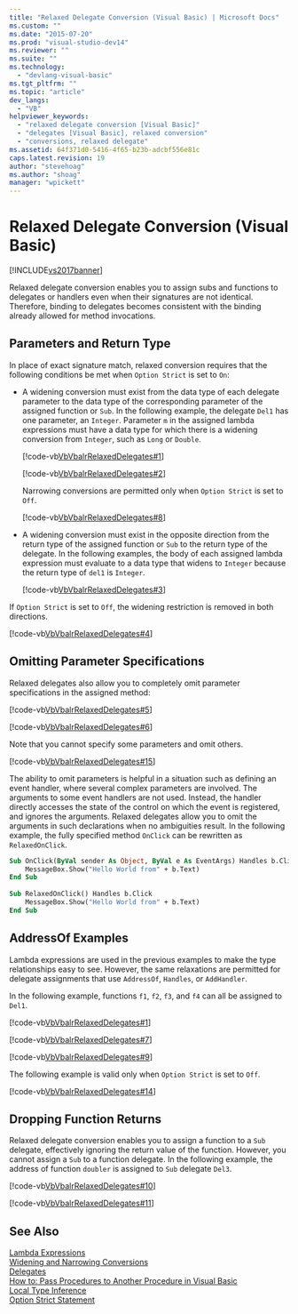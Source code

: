 ```yaml
---
title: "Relaxed Delegate Conversion (Visual Basic) | Microsoft Docs"
ms.custom: ""
ms.date: "2015-07-20"
ms.prod: "visual-studio-dev14"
ms.reviewer: ""
ms.suite: ""
ms.technology: 
  - "devlang-visual-basic"
ms.tgt_pltfrm: ""
ms.topic: "article"
dev_langs: 
  - "VB"
helpviewer_keywords: 
  - "relaxed delegate conversion [Visual Basic]"
  - "delegates [Visual Basic], relaxed conversion"
  - "conversions, relaxed delegate"
ms.assetid: 64f371d0-5416-4f65-b23b-adcbf556e81c
caps.latest.revision: 19
author: "stevehoag"
ms.author: "shoag"
manager: "wpickett"
---
```

# Relaxed Delegate Conversion (Visual Basic)
[!INCLUDE[vs2017banner](../../../../includes/vs2017banner.md)]

Relaxed delegate conversion enables you to assign subs and functions to delegates or handlers even when their signatures are not identical. Therefore, binding to delegates becomes consistent with the binding already allowed for method invocations.  
  
## Parameters and Return Type  
 In place of exact signature match, relaxed conversion requires that the following conditions be met when `Option Strict` is set to `On`:  
  
-   A widening conversion must exist from the data type of each delegate parameter to the data type of the corresponding parameter of the assigned function or `Sub`. In the following example, the delegate `Del1` has one parameter, an `Integer`. Parameter `m` in the assigned lambda expressions must have a data type for which there is a widening conversion from `Integer`, such as `Long` or `Double`.  
  
     [!code-vb[VbVbalrRelaxedDelegates#1](../../../../samples/snippets/visualbasic/VS_Snippets_VBCSharp/VbVbalrRelaxedDelegates/VB/Module1.vb#1)]  
  
     [!code-vb[VbVbalrRelaxedDelegates#2](../../../../samples/snippets/visualbasic/VS_Snippets_VBCSharp/VbVbalrRelaxedDelegates/VB/Module1.vb#2)]  
  
     Narrowing conversions are permitted only when `Option Strict` is set to `Off`.  
  
     [!code-vb[VbVbalrRelaxedDelegates#8](../../../../samples/snippets/visualbasic/VS_Snippets_VBCSharp/VbVbalrRelaxedDelegates/VB/Module2.vb#8)]  
  
-   A widening conversion must exist in the opposite direction from the return type of the assigned function or `Sub` to the return type of the delegate. In the following examples, the body of each assigned lambda expression must evaluate to a data type that widens to `Integer` because the return type of `del1` is `Integer`.  
  
     [!code-vb[VbVbalrRelaxedDelegates#3](../../../../samples/snippets/visualbasic/VS_Snippets_VBCSharp/VbVbalrRelaxedDelegates/VB/Module1.vb#3)]  
  
 If `Option Strict` is set to `Off`, the widening restriction is removed in both directions.  
  
 [!code-vb[VbVbalrRelaxedDelegates#4](../../../../samples/snippets/visualbasic/VS_Snippets_VBCSharp/VbVbalrRelaxedDelegates/VB/Module2.vb#4)]  
  
## Omitting Parameter Specifications  
 Relaxed delegates also allow you to completely omit parameter specifications in the assigned method:  
  
 [!code-vb[VbVbalrRelaxedDelegates#5](../../../../samples/snippets/visualbasic/VS_Snippets_VBCSharp/VbVbalrRelaxedDelegates/VB/Module1.vb#5)]  
  
 [!code-vb[VbVbalrRelaxedDelegates#6](../../../../samples/snippets/visualbasic/VS_Snippets_VBCSharp/VbVbalrRelaxedDelegates/VB/Module1.vb#6)]  
  
 Note that you cannot specify some parameters and omit others.  
  
 [!code-vb[VbVbalrRelaxedDelegates#15](../../../../samples/snippets/visualbasic/VS_Snippets_VBCSharp/VbVbalrRelaxedDelegates/VB/Module1.vb#15)]  
  
 The ability to omit parameters is helpful in a situation such as defining an event handler, where several complex parameters are involved. The arguments to some event handlers are not used. Instead, the handler directly accesses the state of the control on which the event is registered, and ignores the arguments. Relaxed delegates allow you to omit the arguments in such declarations when no ambiguities result. In the following example, the fully specified method `OnClick` can be rewritten as `RelaxedOnClick`.  
  
```vb  
Sub OnClick(ByVal sender As Object, ByVal e As EventArgs) Handles b.Click  
    MessageBox.Show("Hello World from" + b.Text)  
End Sub  
  
Sub RelaxedOnClick() Handles b.Click  
    MessageBox.Show("Hello World from" + b.Text)  
End Sub  
```  
  
## AddressOf Examples  
 Lambda expressions are used in the previous examples to make the type relationships easy to see. However, the same relaxations are permitted for delegate assignments that use `AddressOf`, `Handles`, or `AddHandler`.  
  
 In the following example, functions `f1`, `f2`, `f3`, and `f4` can all be assigned to `Del1`.  
  
 [!code-vb[VbVbalrRelaxedDelegates#1](../../../../samples/snippets/visualbasic/VS_Snippets_VBCSharp/VbVbalrRelaxedDelegates/VB/Module1.vb#1)]  
  
 [!code-vb[VbVbalrRelaxedDelegates#7](../../../../samples/snippets/visualbasic/VS_Snippets_VBCSharp/VbVbalrRelaxedDelegates/VB/Module1.vb#7)]  
  
 [!code-vb[VbVbalrRelaxedDelegates#9](../../../../samples/snippets/visualbasic/VS_Snippets_VBCSharp/VbVbalrRelaxedDelegates/VB/Module1.vb#9)]  
  
 The following example is valid only when `Option Strict` is set to `Off`.  
  
 [!code-vb[VbVbalrRelaxedDelegates#14](../../../../samples/snippets/visualbasic/VS_Snippets_VBCSharp/VbVbalrRelaxedDelegates/VB/Module2.vb#14)]  
  
## Dropping Function Returns  
 Relaxed delegate conversion enables you to assign a function to a `Sub` delegate, effectively ignoring the return value of the function. However, you cannot assign a `Sub` to a function delegate. In the following example, the address of function `doubler` is assigned to `Sub` delegate `Del3`.  
  
 [!code-vb[VbVbalrRelaxedDelegates#10](../../../../samples/snippets/visualbasic/VS_Snippets_VBCSharp/VbVbalrRelaxedDelegates/VB/Module1.vb#10)]  
  
 [!code-vb[VbVbalrRelaxedDelegates#11](../../../../samples/snippets/visualbasic/VS_Snippets_VBCSharp/VbVbalrRelaxedDelegates/VB/Module1.vb#11)]  
  
## See Also  
 [Lambda Expressions](../../../../visual-basic/programming-guide/language-features/procedures/lambda-expressions.md)   
 [Widening and Narrowing Conversions](../../../../visual-basic/programming-guide/language-features/data-types/widening-and-narrowing-conversions.md)   
 [Delegates](../../../../visual-basic/programming-guide/language-features/delegates/delegates.md)   
 [How to: Pass Procedures to Another Procedure in Visual Basic](../../../../visual-basic/programming-guide/language-features/delegates/how-to-pass-procedures-to-another-procedure.md)   
 [Local Type Inference](../../../../visual-basic/programming-guide/language-features/variables/local-type-inference.md)   
 [Option Strict Statement](../../../../visual-basic/language-reference/statements/option-strict-statement.md)